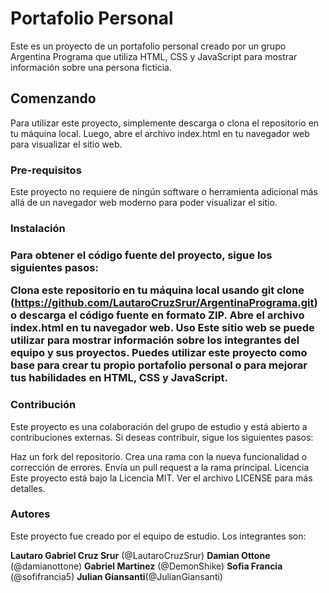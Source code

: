 <h1>Portafolio Personal</h1>
Este es un proyecto de un portafolio personal creado por un grupo Argentina Programa que utiliza HTML, CSS y JavaScript para mostrar información sobre una persona ficticia.

<h2>Comenzando</h2>
Para utilizar este proyecto, simplemente descarga o clona el repositorio en tu máquina local. Luego, abre el archivo index.html en tu navegador web para visualizar el sitio web.

<h3>Pre-requisitos</h3>
Este proyecto no requiere de ningún software o herramienta adicional más allá de un navegador web moderno para poder visualizar el sitio.

<h3>Instalación<h3>
Para obtener el código fuente del proyecto, sigue los siguientes pasos:

Clona este repositorio en tu máquina local usando git clone (<a>https://github.com/LautaroCruzSrur/ArgentinaPrograma.git</a>) o descarga el código fuente en formato ZIP.
Abre el archivo index.html en tu navegador web.
Uso
Este sitio web se puede utilizar para mostrar información sobre los integrantes del equipo y sus proyectos. Puedes utilizar este proyecto como base para crear tu propio portafolio personal o para mejorar tus habilidades en HTML, CSS y JavaScript.

<h3>Contribución</h3>
Este proyecto es una colaboración del grupo de estudio y está abierto a contribuciones externas. Si deseas contribuir, sigue los siguientes pasos:

Haz un fork del repositorio.
Crea una rama con la nueva funcionalidad o corrección de errores.
Envía un pull request a la rama principal.
Licencia
Este proyecto está bajo la Licencia MIT. Ver el archivo LICENSE para más detalles.

<h3>Autores</h3>
Este proyecto fue creado por el equipo de estudio. Los integrantes son:

<strong>Lautaro Gabriel Cruz Srur</strong> (@LautaroCruzSrur)
<strong>Damian Ottone</strong> (@damianottone)
<strong>Gabriel Martinez</strong> (@DemonShike)
<strong>Sofia Francia</strong> (@sofifrancia5)
<strong>Julian Giansanti</strong>(@JulianGiansanti)